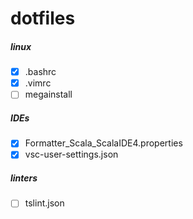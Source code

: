 dotfiles
========

##### linux #####
- [x] .bashrc
- [x] .vimrc
- [ ] megainstall

##### IDEs #####
- [x] Formatter_Scala_ScalaIDE4.properties
- [x] vsc-user-settings.json

##### linters #####
- [ ] tslint.json
